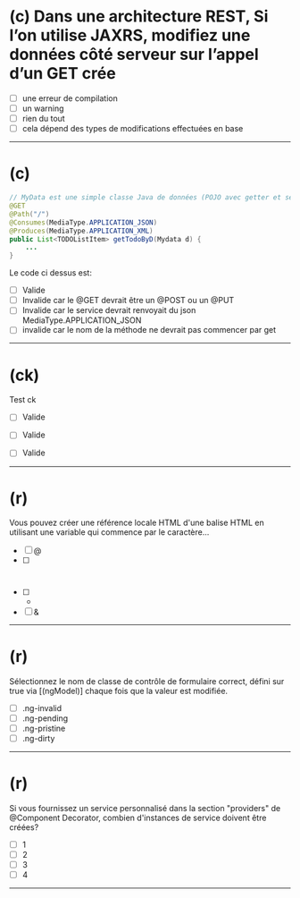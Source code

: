 # (c) Dans une architecture REST, Si l’on utilise JAXRS, modifiez une données côté serveur sur l’appel d’un GET crée

- [ ] une erreur de compilation
- [ ] un warning
- [ ] rien du tout
- [ ] cela dépend des types de modifications effectuées en base

----

# (c)
```java
// MyData est une simple classe Java de données (POJO avec getter et setter)
@GET
@Path("/")
@Consumes(MediaType.APPLICATION_JSON)
@Produces(MediaType.APPLICATION_XML)
public List<TODOListItem> getTodoByD(Mydata d) {
    ...
}
```

Le code ci dessus est:

- [ ] Valide
- [ ] Invalide car le @GET devrait être un @POST ou un @PUT
- [ ] Invalide car le service devrait renvoyait du json MediaType.APPLICATION_JSON
- [ ] invalide car le nom de la méthode ne devrait pas commencer par get

----

# (ck)

Test ck

- [ ] Valide
- [ ] Valide
- [ ] Valide


----

# (r)

Vous pouvez créer une référence locale HTML d'une balise HTML en utilisant une variable qui commence par le caractère...

- [ ] @
- [ ] #
- [ ] *
- [ ] &

---

# (r)

Sélectionnez le nom de classe de contrôle de formulaire correct, défini sur true via [(ngModel)] chaque fois que la valeur est modifiée.

- [ ] .ng-invalid
- [ ] .ng-pending
- [ ] .ng-pristine
- [ ] .ng-dirty

----

# (r)
Si vous fournissez un service personnalisé dans la section "providers" de @Component Decorator, combien d'instances de service doivent être créées?

- [ ] 1
- [ ] 2
- [ ] 3
- [ ] 4

---